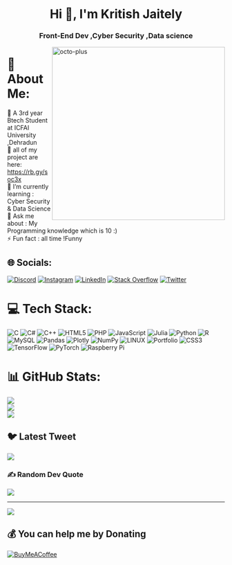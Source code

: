 <h1 align="center">Hi 👋, I'm Kritish Jaitely</h1>
<h3 align="center">Front-End Dev ,Cyber Security ,Data science</h3>

<img align="right" alt="octo-plus" width="400" src="https://thumbs.gfycat.com/AmusingAntiqueEmu-size_restricted.gif">


# 💫 About Me:
🔭 A 3rd year Btech Student at ICFAI University ,Dehradun<br>
💫 all of my project are here: https://rb.gy/soc3x
<br>🌱 I’m currently learning : Cyber Security & Data Science<br>💬 Ask me about : My Programming knowledge which is 10 :)<br>⚡ Fun fact :  all time !Funny 


## 🌐 Socials:
[![Discord](https://img.shields.io/badge/Discord-%237289DA.svg?logo=discord&logoColor=white)](https://discord.gg/#7081) [![Instagram](https://img.shields.io/badge/Instagram-%23E4405F.svg?logo=Instagram&logoColor=white)](https://instagram.com/Jaitely_54) [![LinkedIn](https://img.shields.io/badge/LinkedIn-%230077B5.svg?logo=linkedin&logoColor=white)](https://linkedin.com/in/kritishjaitely) [![Stack Overflow](https://img.shields.io/badge/-Stackoverflow-FE7A16?logo=stack-overflow&logoColor=white)](https://stackoverflow.com/users/22123618) [![Twitter](https://img.shields.io/badge/Twitter-%231DA1F2.svg?logo=Twitter&logoColor=white)](https://twitter.com/Jaitely01) 

# 💻 Tech Stack:
![C](https://img.shields.io/badge/c-%2300599C.svg?style=for-the-badge&logo=c&logoColor=white) ![C#](https://img.shields.io/badge/c%23-%23239120.svg?style=for-the-badge&logo=c-sharp&logoColor=white) ![C++](https://img.shields.io/badge/c++-%2300599C.svg?style=for-the-badge&logo=c%2B%2B&logoColor=white) ![HTML5](https://img.shields.io/badge/html5-%23E34F26.svg?style=for-the-badge&logo=html5&logoColor=white) ![PHP](https://img.shields.io/badge/php-%23777BB4.svg?style=for-the-badge&logo=php&logoColor=white) ![JavaScript](https://img.shields.io/badge/javascript-%23323330.svg?style=for-the-badge&logo=javascript&logoColor=%23F7DF1E) ![Julia](https://img.shields.io/badge/-Julia-9558B2?style=for-the-badge&logo=julia&logoColor=white) ![Python](https://img.shields.io/badge/python-3670A0?style=for-the-badge&logo=python&logoColor=ffdd54) ![R](https://img.shields.io/badge/r-%23276DC3.svg?style=for-the-badge&logo=r&logoColor=white) ![MySQL](https://img.shields.io/badge/mysql-%2300f.svg?style=for-the-badge&logo=mysql&logoColor=white) ![Pandas](https://img.shields.io/badge/pandas-%23150458.svg?style=for-the-badge&logo=pandas&logoColor=white) ![Plotly](https://img.shields.io/badge/Plotly-%233F4F75.svg?style=for-the-badge&logo=plotly&logoColor=white) ![NumPy](https://img.shields.io/badge/numpy-%23013243.svg?style=for-the-badge&logo=numpy&logoColor=white) ![LINUX](https://img.shields.io/badge/Linux-FCC624?style=for-the-badge&logo=linux&logoColor=black) ![Portfolio](https://img.shields.io/badge/Portfolio-%23000000.svg?style=for-the-badge&logo=firefox&logoColor=#FF7139) ![CSS3](https://img.shields.io/badge/css3-%231572B6.svg?style=for-the-badge&logo=css3&logoColor=white) ![TensorFlow](https://img.shields.io/badge/TensorFlow-%23FF6F00.svg?style=for-the-badge&logo=TensorFlow&logoColor=white) ![PyTorch](https://img.shields.io/badge/PyTorch-%23EE4C2C.svg?style=for-the-badge&logo=PyTorch&logoColor=white) ![Raspberry Pi](https://img.shields.io/badge/-RaspberryPi-C51A4A?style=for-the-badge&logo=Raspberry-Pi)
# 📊 GitHub Stats:
![](https://github-readme-stats.vercel.app/api?username=jaitely54&theme=vue-dark&hide_border=false&include_all_commits=true&count_private=false)<br/>
![](https://github-readme-streak-stats.herokuapp.com/?user=jaitely54&theme=vue-dark&hide_border=false)<br/>
![](https://github-readme-stats.vercel.app/api/top-langs/?username=jaitely54&theme=vue-dark&hide_border=false&include_all_commits=true&count_private=false&layout=compact)

## 🐦 Latest Tweet
[![](https://gtce.itsvg.in/api?username=Jaitely01)](https://github.com/VishwaGauravIn/github-twitter-card-embed)

### ✍️ Random Dev Quote
![](https://quotes-github-readme.vercel.app/api?type=horizontal&theme=dark)

---
[![](https://visitcount.itsvg.in/api?id=jaitely54&icon=2&color=0)](https://visitcount.itsvg.in)

  ## 💰 You can help me by Donating
  [![BuyMeACoffee](https://img.shields.io/badge/Buy%20Me%20a%20Coffee-ffdd00?style=for-the-badge&logo=buy-me-a-coffee&logoColor=black)](https://buymeacoffee.com/https://www.buymeacoffee.com/Jaitely54) 

  
<!-- Proudly created with GPRM ( https://gprm.itsvg.in ) -->

